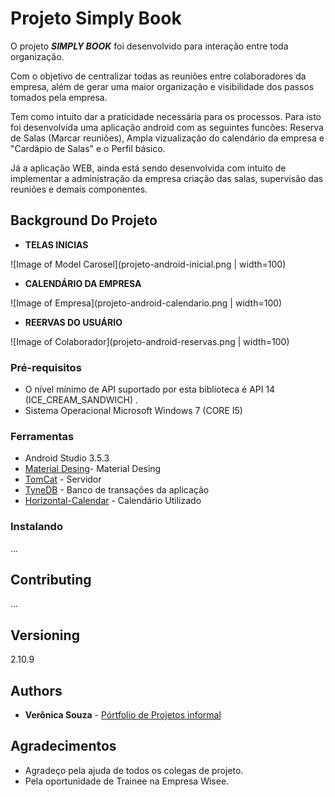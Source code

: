 # Projeto Simply Book
   
O projeto ***SIMPLY BOOK*** foi desenvolvido para interação entre toda organização. 

Com o objetivo de centralizar todas as reuniões entre colaboradores da empresa, além de gerar uma maior organização e visibilidade dos passos tomados pela empresa. 

Tem como intuito dar a praticidade necessária para os processos. Para isto foi desenvolvida uma aplicação android com as seguintes funcões: Reserva de Salas (Marcar reuniões), Ampla vizualização do calendário da empresa e "Cardápio de Salas" e o Perfil básico.

Já a aplicação WEB, ainda está sendo desenvolvida com intuito de implementar a administração da empresa criação das salas, supervisão das reuniões e demais componentes.

## Background Do Projeto 

* **TELAS INICIAS**

![Image of Model Carosel](projeto-android-inicial.png | width=100)

* **CALENDÁRIO DA EMPRESA**

![Image of Empresa](projeto-android-calendario.png | width=100)

* **REERVAS DO USUÁRIO**

![Image of Colaborador](projeto-android-reservas.png | width=100)


### Pré-requisitos

* O nível mínimo de API suportado por esta biblioteca é API 14 (ICE_CREAM_SANDWICH) .
* Sistema Operacional 
     Microsoft Windows 7 (CORE I5)


### Ferramentas 

* Android Studio 3.5.3
* [Material Desing](https://material.io/develop/android/docs/getting-started/)- Material Desing
* [TomCat](http://tomcat.apache.org/) - Servidor
* [TyneDB](https://tinydb.readthedocs.io/en/latest/) - Banco de transações da aplicação
* [Horizontal-Calendar](https://github.com/Mulham-Raee/Horizontal-Calendar) - Calendário Utilizado


### Instalando
...

## Contributing
...

## Versioning
   2.10.9 

## Authors

* **Verônica Souza** - [Pórtfolio de Projetos informal](https://www.instagram.com/onix.coding/)

## Agradecimentos

* Agradeço pela ajuda de todos os colegas de projeto.
* Pela oportunidade de Trainee na Empresa Wisee.

